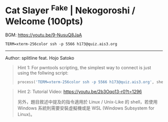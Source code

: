 # Cat Slayer <sup>Fake</sup> | Nekogoroshi / Welcome (100pts)

BGM: https://youtu.be/9-NusuQ8JaA

`TERM=xterm-256color ssh -p 5566 h173@quiz.ais3.org`

---

Author: splitline feat. Hojo Satoko

> Hint 1:
> For pwntools scripting, the simplest way to connect is just using the follwing script: 
> 
> ```python
> process('TERM=xterm-256color ssh -p 5566 h173@quiz.ais3.org', shell=True, stdin=PTY)
> ```

> Hint 2:
> Tutorial Video: https://youtu.be/2b3Oqo13-r0?t=1296
> 
> 另外，題目敘述中提及的指令適用於 Linux / Unix-Like 的 shell，若使用 Windows 系統則需要安裝虛擬機或是 WSL (Windows Subsystem for Linux)。